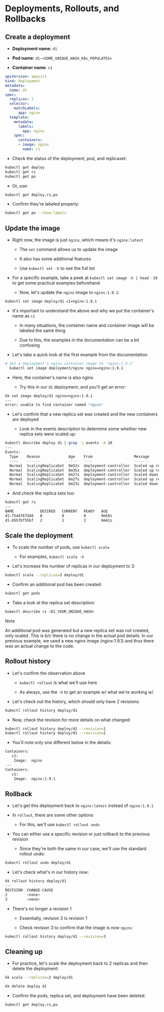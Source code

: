 # Deployments, Rollouts, and Rollbacks

## Create a deployment

* **Deployment name**: `d1`

* **Pod name**: `d1-<SOME_UNIQUE_HASH_K8s_POPULATES>`

* **Container name**: `c1`

```yaml
apiVersion: apps/v1
kind: Deployment
metadata:
  name: d1
spec:
  replicas: 2
  selector:
    matchLabels:
      app: nginx
  template:
    metadata:
      labels:
        app: nginx
    spec:
      containers:
      - image: nginx
        name: c1
```

* Check the status of the deployment, pod, and replicaset:

```zsh
kubectl get deploy
kubectl get rs
kubectl get po
```

* Or, use:

```zsh
kubectl get deploy,rs,po
```

* Confirm they're labeled properly:

```zsh
kubectl get po --show-labels
```

## Update the image

* Right now, the image is just `nginx`, which means it's `nginx:latest`

  * The `set` command allows us to update the image

  * It also has some additional features

  * Use `kubectl set -h` to see the full list

* For a specific example, take a peek at `kubectl set image -h | head -19` to get some practical examples beforehand

  * Now, let's update the `nginx` image to `nginx:1.9.1`:

```zsh
kubectl set image deploy/d1 c1=nginx:1.9.1
```

* It's important to understand the above and why we put the container's name as `c1`

  * In many situations, the container name and container image will be labeled the same thing

  * Due to this, the examples in the documentation can be a bit confusing

* Let's take a quick look at the first example from the documentation:

```zsh
# Set a deployment's nginx container image to 'nginx:1.9.1'
  kubectl set image deployment/nginx nginx=nginx:1.9.1
```

* Here, the container's name is also nginx

  * Try this in our `d1` deployment, and you'll get an error:

```zsh
kk set image deploy/d1 nginx=nginx:1.9.1
---
error: unable to find container named "nginx"
```

* Let's confirm that a new replica set was created and the new containers are deployed

  * Look in the events description to determine some whether new replica sets were scaled up:

```zsh
kubectl describe deploy d1 | grep -i events -A 10
---
Events:
  Type    Reason             Age    From                   Message
  ----    ------             ----   ----                   -------
  Normal  ScalingReplicaSet  9m52s  deployment-controller  Scaled up replica set d1-7544767566 to 2
  Normal  ScalingReplicaSet  6m35s  deployment-controller  Scaled up replica set d1-8557bf55bf to 1
  Normal  ScalingReplicaSet  6m27s  deployment-controller  Scaled down replica set d1-7544767566 to 1
  Normal  ScalingReplicaSet  6m27s  deployment-controller  Scaled up replica set d1-8557bf55bf to 2
  Normal  ScalingReplicaSet  6m23s  deployment-controller  Scaled down replica set d1-7544767566 to 0
```

* And check the replica sets too:

```zsh
kubectl get rs
---
NAME            DESIRED   CURRENT   READY   AGE
d1-7544767566   0         0         0       9m58s
d1-8557bf55bf   2         2         2       6m41s
```

## Scale the deployment

* To scale the number of pods, use `kubectl scale`

  * For examples, `kubectl scale -h`

* Let's increase the number of replicas in our deployment to 3:

```zsh
kubectl scale --replicas=3 deploy/d1
```

* Confirm an additional pod has been created:

```zsh
kubectl get pods
```

* Take a look at the replica set description:

```zsh
kubectl describe rs <D1_YOUR_UNIQUE_HASH>
```

> [!NOTE]
> 
> An additional pod was generated but a new replica set was not created, only scaled. This is b/c there is no change in the actual pod details. In our previous example, we used a new nginx image (nginx:1.9.1) and thus there was an actual change to the code.

## Rollout history

* Let's confirm the observation above

  * `kubectl rollout` is what we'll use here

  * As always, use the `-h` to get an example w/ what we're working w/

* Let's check out the history, which should only have 2 revisions:

```zsh
kubectl rollout history deploy/d1
```

* Now, check the revision for more details on what changed:

```zsh
kubectl rollout history deploy/d1 --revision=1
kubectl rollout history deploy/d1 --revision=2
```

* You'll note only one different below in the details:

```zsh
Containers:
   c1:
    Image:	nginx
---
Containers:
   c1:
    Image:	nginx:1.9.1
```

## Rollback

* Let's get this deployment back to `nginx:latest` instead of `nginx:1.9.1`

* In `rollout`, there are some other options

  * For this, we'll use `kubectl rollout undo`

* You can either use a specific revision or just rollback to the previous revision

  * Since they're both the same in our case, we'll use the standard rollout undo:

```zsh
kubectl rollout undo deploy/d1
```

* Let's check what's in our history now:

```zsh
kk rollout history deploy/d1
---
REVISION  CHANGE-CAUSE
2         <none>
3         <none>
```

* There's no longer a revision 1

  * Essentially, revision 3 is revision 1

  * Check revision 3 to confirm that the image is now `nginx`:

```zsh
kubectl rollout history deploy/d1 --revision=3
```

## Cleaning up

* For practice, let's scale the deployment back to 2 replicas and then delete the deployment:

```zsh
kk scale --replicas=2 deploy/d1

kk delete deploy d1
```

* Confirm the pods, replica set, and deployment have been deleted:

```zsh
kubectl get deploy,rs,po
```
